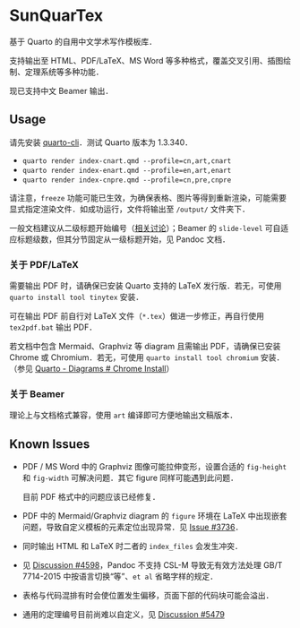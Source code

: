 # SunQuarTex

基于 Quarto 的自用中文学术写作模板库．

支持输出至 HTML、PDF/LaTeX、MS Word 等多种格式，覆盖交叉引用、插图绘制、定理系统等多种功能．

现已支持中文 Beamer 输出．

## Usage

请先安装 [quarto-cli](https://github.com/quarto-dev/quarto-cli)．测试 Quarto 版本为 1.3.340．

- `quarto render index-cnart.qmd --profile=cn,art,cnart`
- `quarto render index-enart.qmd --profile=en,art,enart`
- `quarto render index-cnpre.qmd --profile=cn,pre,cnpre`

请注意，`freeze` 功能可能已生效，为确保表格、图片等得到重新渲染，可能需要显式指定渲染文件．如成功运行，文件将输出至 `/output/` 文件夹下．

一般文档建议从二级标题开始编号（[相关讨论](https://community.rstudio.com/t/why-do-default-r-markdown-quarto-templates-use-second-level-headings-instead-of-first-level-ones/162127)）；Beamer 的 `slide-level` 可自适应标题级数，但其分节固定从一级标题开始，见 Pandoc 文档．

### 关于 PDF/LaTeX

需要输出 PDF 时，请确保已安装 Quarto 支持的 LaTeX 发行版．若无，可使用 `quarto install tool tinytex` 安装．

可在输出 PDF 前自行对 LaTeX 文件（`*.tex`）做进一步修正，再自行使用 `tex2pdf.bat` 输出 PDF．

若文档中包含 Mermaid、Graphviz 等 diagram 且需输出 PDF，请确保已安装 Chrome 或 Chromium．若无，可使用 `quarto install tool chromium` 安装．（参见 [Quarto - Diagrams # Chrome Install](https://quarto.org/docs/authoring/diagrams.html#chrome-install)）

### 关于 Beamer

理论上与文档格式兼容，使用 `art` 编译即可方便地输出文稿版本．

## Known Issues

- PDF / MS Word 中的 Graphviz 图像可能拉伸变形，设置合适的 `fig-height` 和 `fig-width` 可解决问题．其它 figure 同样可能遇到此问题．
  
  目前 PDF 格式中的问题应该已经修复．

- PDF 中的 Mermaid/Graphviz diagram 的 `figure` 环境在 LaTeX 中出现嵌套问题，导致自定义模板的元素定位出现异常．见 [Issue #3736](https://github.com/quarto-dev/quarto-cli/issues/3736)．

- 同时输出 HTML 和 LaTeX 时二者的 `index_files` 会发生冲突．

- 见 [Discussion #4598](https://github.com/quarto-dev/quarto-cli/discussions/4598)，Pandoc 不支持 CSL-M 导致无有效方法处理 GB/T 7714-2015 中按语言切换“等”、`et al` 省略字样的规定．

- 表格与代码混排有时会使位置发生偏移，页面下部的代码块可能会溢出．

- 通用的定理编号目前尚难以自定义，见 [Discussion #5479](https://github.com/quarto-dev/quarto-cli/discussions/5479)